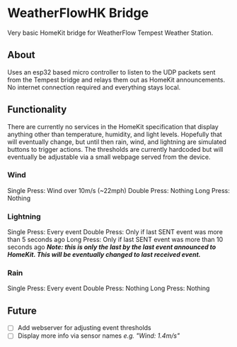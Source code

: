 # WeatherFlowHK Bridge
Very basic HomeKit bridge for WeatherFlow Tempest Weather Station.

## About
Uses an esp32 based micro controller to listen to the UDP packets sent from the Tempest bridge and relays them out as HomeKit announcements. No internet connection required and everything stays local.

## Functionality
There are currently no services in the HomeKit specification that display anything other than temperature, humidity, and light levels. Hopefully that will eventually change, but until then rain, wind, and lightning are simulated buttons to trigger actions.  The thresholds are currently hardcoded but will eventually be adjustable via a small webpage served from the device.

### Wind
Single Press: Wind over 10m/s (~22mph)
Double Press: Nothing
Long Press: Nothing

### Lightning
Single Press: Every event
Double Press: Only if last SENT event was more than 5 seconds ago
Long Press: Only if last SENT event was more than 10 seconds ago
__*Note: this is only the last by the last event announced to HomeKit. This will be eventually changed to last received event.*__

### Rain
Single Press: Every event
Double Press: Nothing
Long Press: Nothing

## Future
- [ ] Add webserver for adjusting event thresholds
- [ ] Display more info via sensor names *e.g. "Wind: 1.4m/s"*
